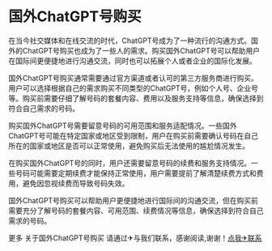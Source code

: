 # 国外ChatGPT号购买

在当今社交媒体和在线交流的时代，ChatGPT号成为了一种流行的沟通方式。国外的ChatGPT号购买也成为了一些人的需求。购买国外ChatGPT号可以帮助用户在国际间更便捷地进行沟通交流，同时也可以拓展个人或者企业的国际化发展。

国外ChatGPT号购买通常需要通过官方渠道或者认可的第三方服务商进行购买。用户可以选择根据自己的需求购买不同类型的ChatGPT号，例如个人号、企业号等。购买前需要仔细了解号码的套餐内容、费用以及服务支持等信息，确保选择到符合自己需求的号码。

购买国外ChatGPT号需要留意号码的可用范围和服务适配情况。一些国外ChatGPT号可能在特定国家或地区受到限制，用户在购买前需要确认号码在自己所在的国家或地区是否可以正常使用，避免购买后无法使用的尴尬情况发生。

在购买国外ChatGPT号的同时，用户还需要留意号码的续费和服务支持情况。一些号码可能需要定期续费才能保持正常使用，用户需要提前了解清楚续费方式和费用，避免因忽视续费而导致号码失效。

国外ChatGPT号购买可以帮助用户更便捷地进行国际间的沟通交流，但在购买前需要充分了解号码的套餐内容、可用范围、续费情况等信息，确保选择到符合自己需求的号码。

更多 关于国外ChatGPT号购买 请通过✈与我们联系，感谢阅读,谢谢！[点我✈联系](https://d.k02.cc)
